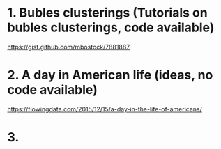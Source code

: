 

# 1. Bubles clusterings (Tutorials on bubles clusterings, code available)

https://gist.github.com/mbostock/7881887

# 2. A day in American life (ideas, no code available)

https://flowingdata.com/2015/12/15/a-day-in-the-life-of-americans/


# 3. 




